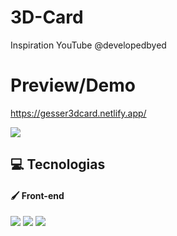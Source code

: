 # 3D-Card

Inspiration YouTube @developedbyed

# Preview/Demo

https://gesser3dcard.netlify.app/

<img src="https://i.imgur.com/aY7YAuk.png" />

## 💻 **Tecnologias**

#### 🖌️ **Front-end**

<img src='https://img.shields.io/badge/HTML5-E34F26?style=for-the-badge&logo=html5&logoColor=white' />
<img src='https://img.shields.io/badge/CSS3-1572B6?style=for-the-badge&logo=css3&logoColor=white' />
<img src='https://img.shields.io/badge/JavaScript-F7DF1E?style=for-the-badge&logo=javascript&logoColor=black' />
